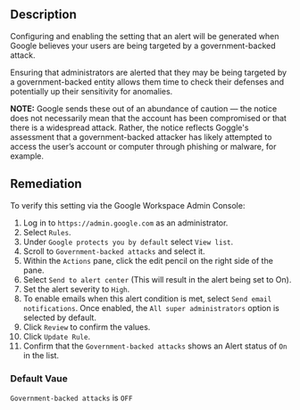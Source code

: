 ## Description

Configuring and enabling the setting that an alert will be generated when Google believes your users are being targeted by a government-backed attack.

Ensuring that administrators are alerted that they may be being targeted by a government-backed entity allows them time to check their defenses and potentially up their sensitivity for anomalies.

**NOTE:** Google sends these out of an abundance of caution — the notice does not necessarily mean that the account has been compromised or that there is a widespread attack. Rather, the notice reflects Goggle's assessment that a government-backed attacker has likely attempted to access the user’s account or computer through phishing or malware, for example.

## Remediation

To verify this setting via the Google Workspace Admin Console:

1. Log in to `https://admin.google.com` as an administrator.
2. Select `Rules`.
3. Under `Google protects you by default` select `View list`.
4. Scroll to `Government-backed attacks` and select it.
5. Within the `Actions` pane, click the edit pencil on the right side of the pane.
6. Select `Send to alert center` (This will result in the alert being set to On).
7. Set the alert severity to `High`.
8. To enable emails when this alert condition is met, select `Send email notifications`. Once enabled, the `All super administrators` option is selected by default.
9. Click `Review` to confirm the values.
10. Click `Update Rule`.
11. Confirm that the `Government-backed attacks` shows an Alert status of `On` in the list.

### Default Vaue

`Government-backed attacks` is `OFF`